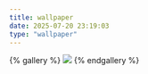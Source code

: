```yaml
---
title: wallpaper
date: 2025-07-20 23:19:03
type: "wallpaper"
---
```

{% gallery %}
![](https://cyforkk.top/images/sanye.png)
{% endgallery %}

